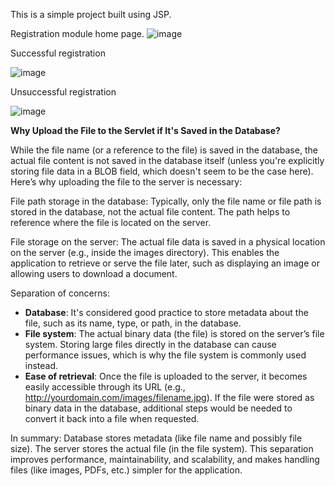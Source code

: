 ﻿This is a simple project built using JSP.

Registration module home page.
![image](https://github.com/user-attachments/assets/ab04812e-fe23-452e-8d27-8c8ae5b30aec)

Successful registration

![image](https://github.com/user-attachments/assets/9ad7d184-6083-4e16-aa7d-53277cc13449)

Unsuccessful registration

![image](https://github.com/user-attachments/assets/544cfb2e-c244-4de4-99c4-b26acac28c75)

<p align="justify">

<b>Why Upload the File to the Servlet if It's Saved in the Database?</b>

While the file name (or a reference to the file) is saved in the database, the actual file content is not saved in the database itself (unless you're explicitly storing file data in a BLOB field, which doesn't seem to be the case here). Here’s why uploading the file to the server is necessary:

File path storage in the database: Typically, only the file name or file path is stored in the database, not the actual file content. The path helps to reference where the file is located on the server.

File storage on the server: The actual file data is saved in a physical location on the server (e.g., inside the images directory). This enables the application to retrieve or serve the file later, such as displaying an image or allowing users to download a document.


Separation of concerns:

- **Database**: It's considered good practice to store metadata about the file, such as its name, type, or path, in the database.
- **File system**: The actual binary data (the file) is stored on the server’s file system. Storing large files directly in the database can cause performance issues, which is why the file system is commonly used instead.
- **Ease of retrieval**: Once the file is uploaded to the server, it becomes easily accessible through its URL (e.g., http://yourdomain.com/images/filename.jpg). If the file were stored as binary data in the database, additional steps would be needed to convert it back into a file when requested.

In summary:
Database stores metadata (like file name and possibly file size).
The server stores the actual file (in the file system).
This separation improves performance, maintainability, and scalability, and makes handling files (like images, PDFs, etc.) simpler for the application.
</p>
